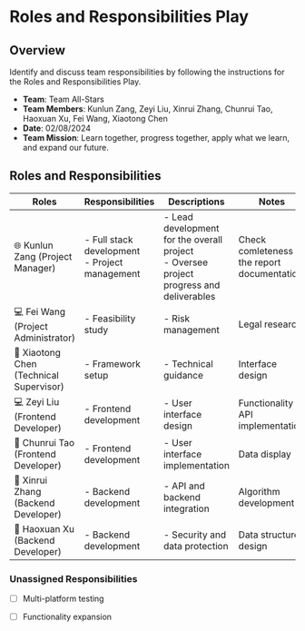 # Roles and Responsibilities Play

## Overview

Identify and discuss team responsibilities by following the instructions for the Roles and Responsibilities Play.

- **Team**: Team All-Stars
- **Team Members**: Kunlun Zang, Zeyi Liu, Xinrui Zhang, Chunrui Tao, Haoxuan Xu, Fei Wang, Xiaotong Chen
- **Date**: 02/08/2024
- **Team Mission**: Learn together, progress together, apply what we learn, and expand our future.

## Roles and Responsibilities

| Roles             | Responsibilities    | Descriptions   | Notes               |
|-------------------|-------------------------------------------|------------------------------------|------------------------|
| 🌐 Kunlun Zang (Project Manager) | - Full stack development <br> - Project management | - Lead development for the overall project <br> - Oversee project progress and deliverables | Check comleteness of the report documentation. | Client communication |
| 💻 Fei Wang (Project Administrator) | - Feasibility study | - Risk management | Legal research | Stakeholder handling | Customer requirement assurance | Team member dispute mediation |
| 🔧 Xiaotong Chen (Technical Supervisor) | - Framework setup | - Technical guidance | Interface design | Technical problem solving |
| 💻 Zeyi Liu (Frontend Developer) | - Frontend development | - User interface design | Functionality API implementation | User friendly assurance | Functionality assurance |
| 🔧 Chunrui Tao (Frontend Developer) | - Frontend development | - User interface implementation | Data display | Human machine interaction research
| 🔧 Xinrui Zhang (Backend Developer) | - Backend development | - API and backend integration | Algorithm development | Functional abstraction |
| 🔧 Haoxuan Xu (Backend Developer) | - Backend development | - Security and data protection | Data structure design | Middleware implementation of data interfaces |

### Unassigned Responsibilities

- [ ] Multi-platform testing
- [ ] Functionality expansion

